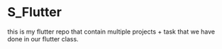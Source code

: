 # S_Flutter
this is my flutter repo that contain multiple projects + task that we have done in our flutter class.
